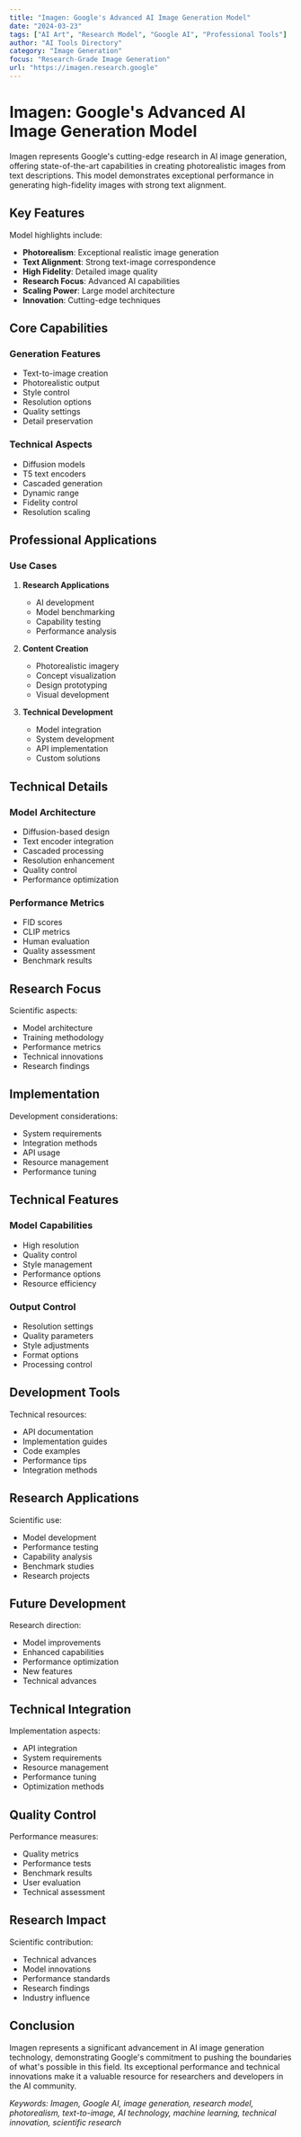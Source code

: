 ```yaml
---
title: "Imagen: Google's Advanced AI Image Generation Model"
date: "2024-03-23"
tags: ["AI Art", "Research Model", "Google AI", "Professional Tools"]
author: "AI Tools Directory"
category: "Image Generation"
focus: "Research-Grade Image Generation"
url: "https://imagen.research.google"
---
```


# Imagen: Google's Advanced AI Image Generation Model

Imagen represents Google's cutting-edge research in AI image generation, offering state-of-the-art capabilities in creating photorealistic images from text descriptions. This model demonstrates exceptional performance in generating high-fidelity images with strong text alignment.

## Key Features

Model highlights include:

- **Photorealism**: Exceptional realistic image generation
- **Text Alignment**: Strong text-image correspondence
- **High Fidelity**: Detailed image quality
- **Research Focus**: Advanced AI capabilities
- **Scaling Power**: Large model architecture
- **Innovation**: Cutting-edge techniques

## Core Capabilities

### Generation Features
- Text-to-image creation
- Photorealistic output
- Style control
- Resolution options
- Quality settings
- Detail preservation

### Technical Aspects
- Diffusion models
- T5 text encoders
- Cascaded generation
- Dynamic range
- Fidelity control
- Resolution scaling

## Professional Applications

### Use Cases
1. **Research Applications**
   - AI development
   - Model benchmarking
   - Capability testing
   - Performance analysis

2. **Content Creation**
   - Photorealistic imagery
   - Concept visualization
   - Design prototyping
   - Visual development

3. **Technical Development**
   - Model integration
   - System development
   - API implementation
   - Custom solutions

## Technical Details

### Model Architecture
- Diffusion-based design
- Text encoder integration
- Cascaded processing
- Resolution enhancement
- Quality control
- Performance optimization

### Performance Metrics
- FID scores
- CLIP metrics
- Human evaluation
- Quality assessment
- Benchmark results

## Research Focus

Scientific aspects:
- Model architecture
- Training methodology
- Performance metrics
- Technical innovations
- Research findings

## Implementation

Development considerations:
- System requirements
- Integration methods
- API usage
- Resource management
- Performance tuning

## Technical Features

### Model Capabilities
- High resolution
- Quality control
- Style management
- Performance options
- Resource efficiency

### Output Control
- Resolution settings
- Quality parameters
- Style adjustments
- Format options
- Processing control

## Development Tools

Technical resources:
- API documentation
- Implementation guides
- Code examples
- Performance tips
- Integration methods

## Research Applications

Scientific use:
- Model development
- Performance testing
- Capability analysis
- Benchmark studies
- Research projects

## Future Development

Research direction:
- Model improvements
- Enhanced capabilities
- Performance optimization
- New features
- Technical advances

## Technical Integration

Implementation aspects:
- API integration
- System requirements
- Resource management
- Performance tuning
- Optimization methods

## Quality Control

Performance measures:
- Quality metrics
- Performance tests
- Benchmark results
- User evaluation
- Technical assessment

## Research Impact

Scientific contribution:
- Technical advances
- Model innovations
- Performance standards
- Research findings
- Industry influence

## Conclusion

Imagen represents a significant advancement in AI image generation technology, demonstrating Google's commitment to pushing the boundaries of what's possible in this field. Its exceptional performance and technical innovations make it a valuable resource for researchers and developers in the AI community.

*Keywords: Imagen, Google AI, image generation, research model, photorealism, text-to-image, AI technology, machine learning, technical innovation, scientific research* 